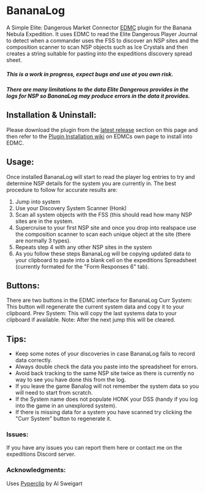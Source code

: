 # BananaLog

A Simple Elite: Dangerous Market Connector [EDMC](https://github.com/EDCD/EDMarketConnector) plugin for the Banana Nebula Expedition.
It uses EDMC to read the Elite Dangerous Player Journal to detect when a commander uses the FSS to discover an NSP sites and the composition scanner to scan NSP objects such as Ice Crystals and then creates a string suitable for pasting into the expeditions discovery spread sheet.

##### This is a work in progress, expect bugs and use at you own risk.
##### There are many limitations to the data Elite Dangerous provides in the logs for NSP so BananaLog may produce errors in the data it provides.

## Installation & Uninstall:
Please download the plugin from the [latest release](https://github.com/SciberWolf/BananaLog/releases/latest) section on this page and then refer to the [Plugin Installation wiki](https://github.com/EDCD/EDMarketConnector/wiki/Plugins) on EDMCs own page to install into EDMC.

## Usage:
Once installed BananaLog will start to read the player log entries to try and determine NSP details for the system you are currently in.
The best procedure to follow for accurate results are:
1.  Jump into system
2.  Use your Discovery System Scanner (Honk)
3.  Scan all system objects with the FSS (this should read how many NSP sites are in the system.
4.  Supercruise to your first NSP site and once you drop into realspace use the composition scanner to scan each unique object at the site (there are normally 3 types).
5.  Repeats step 4 with any other NSP sites in the system
6.  As you follow these steps BananaLog will be copying updated data to your clipboard to paste into a blank cell on the expeditions Spreadsheet (currently formated for the "Form Responses 6" tab).

## Buttons:
There are two buttons in the EDMC interface for BananaLog
Curr System: This button will regenerate the current system data and copy it to your clipboard.
Prev System: This will copy the last systems data to your clipboard if available. Note: After the next jump this will be cleared.

## Tips:
* Keep some notes of your discoveries in case BananaLog fails to record data correctly.
* Always double check the data you paste into the spreadsheet for errors.
* Avoid back tracking to the same NSP site twice as there is currently no way to see you have done this from the log.
* If you leave the game Banalog will not remember the system data so you will need to start from scratch.
* If the System name does not populate HONK your DSS (handy if you log into the game in an unexplored system).
* If there is missing data for a system you have scanned try clicking the "Curr System" button to regenerate it.

### Issues:
If you have any issues you can report them here or contact me on the expeditions Discord server. 

### Acknowledgments:
Uses [Pyperclip](https://github.com/asweigart/pyperclip) by Al Sweigart

